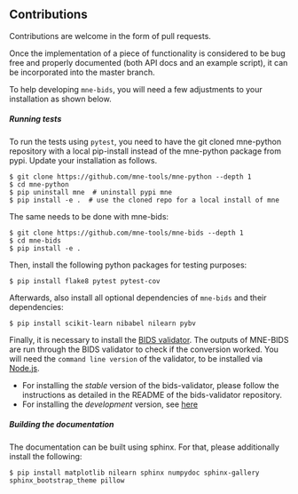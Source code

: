 Contributions
-------------

Contributions are welcome in the form of pull requests.

Once the implementation of a piece of functionality is considered to be bug
free and properly documented (both API docs and an example script),
it can be incorporated into the master branch.

To help developing `mne-bids`, you will need a few adjustments to your
installation as shown below.

##### Running tests

To run the tests using `pytest`, you need to have the git cloned mne-python
repository with a local pip-install instead of the mne-python package from
pypi. Update your installation as follows.

    $ git clone https://github.com/mne-tools/mne-python --depth 1
    $ cd mne-python
    $ pip uninstall mne  # uninstall pypi mne
    $ pip install -e .  # use the cloned repo for a local install of mne

The same needs to be done with mne-bids:

    $ git clone https://github.com/mne-tools/mne-bids --depth 1
    $ cd mne-bids
    $ pip install -e .

Then, install the following python packages for testing purposes:

    $ pip install flake8 pytest pytest-cov

Afterwards, also install all optional dependencies of `mne-bids` and their
dependencies:

    $ pip install scikit-learn nibabel nilearn pybv

Finally, it is necessary to install the
[BIDS validator](https://github.com/bids-standard/bids-validator). The outputs
of MNE-BIDS are run through the BIDS validator to check if the conversion
worked.
You will need the `command line version` of the validator, to be installed via
[Node.js](https://nodejs.org/en/).

- For installing the *stable* version of the bids-validator, please follow the
instructions as detailed in the README of the bids-validator repository.
- For installing the *development* version, see [here](https://github.com/bids-standard/bids-validator/blob/master/CONTRIBUTING.md#using-the-development-version-of-bids-validator)

##### Building the documentation

The documentation can be built using sphinx. For that, please additionally
install the following:

    $ pip install matplotlib nilearn sphinx numpydoc sphinx-gallery sphinx_bootstrap_theme pillow
